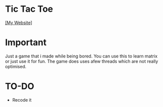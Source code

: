 # Tic Tac Toe

[[My Website]](https://mitsuzi.xyz/)

# Important
Just a game that i made while being bored. You can use this to learn matrix or just use it for fun. The game does uses afew threads which are not really optimised.

# TO-DO
- Recode it



